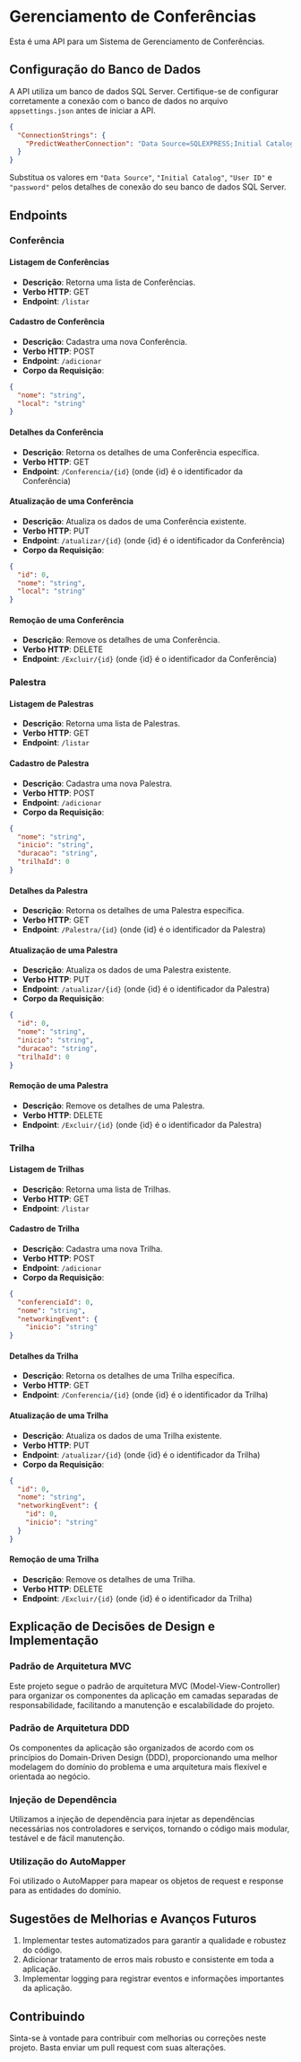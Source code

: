# Gerenciamento de Conferências

Esta é uma API para um Sistema de Gerenciamento de Conferências.

## Configuração do Banco de Dados

A API utiliza um banco de dados SQL Server. Certifique-se de configurar corretamente a conexão com o banco de dados no arquivo `appsettings.json` antes de iniciar a API. 

```json
{
  "ConnectionStrings": {
    "PredictWeatherConnection": "Data Source=SQLEXPRESS;Initial Catalog=PredictWeather;User ID=usuario;password=senha;Encrypt=True;Trust Server Certificate=True"
  }
}
```

Substitua os valores em `"Data Source"`, `"Initial Catalog"`, `"User ID"` e `"password"` pelos detalhes de conexão do seu banco de dados SQL Server.

## Endpoints

### Conferência

#### Listagem de Conferências

- **Descrição**: Retorna uma lista de Conferências.
- **Verbo HTTP**: GET
- **Endpoint**: `/listar`

#### Cadastro de Conferência

- **Descrição**: Cadastra uma nova Conferência.
- **Verbo HTTP**: POST
- **Endpoint**: `/adicionar`
- **Corpo da Requisição**: 
```json
{
  "nome": "string",
  "local": "string"
}
```

#### Detalhes da Conferência

- **Descrição**: Retorna os detalhes de uma Conferência específica.
- **Verbo HTTP**: GET
- **Endpoint**: `/Conferencia/{id}` (onde {id} é o identificador da Conferência)

#### Atualização de uma Conferência

- **Descrição**: Atualiza os dados de uma Conferência existente.
- **Verbo HTTP**: PUT
- **Endpoint**: `/atualizar/{id}` (onde {id} é o identificador da Conferência)
- **Corpo da Requisição**: 
```json
{
  "id": 0,
  "nome": "string",
  "local": "string"
}
```

#### Remoção de uma Conferência

- **Descrição**: Remove os detalhes de uma Conferência.
- **Verbo HTTP**: DELETE
- **Endpoint**: `/Excluir/{id}` (onde {id} é o identificador da Conferência)

### Palestra

#### Listagem de Palestras

- **Descrição**: Retorna uma lista de Palestras.
- **Verbo HTTP**: GET
- **Endpoint**: `/listar`

#### Cadastro de Palestra

- **Descrição**: Cadastra uma nova Palestra.
- **Verbo HTTP**: POST
- **Endpoint**: `/adicionar`
- **Corpo da Requisição**: 
```json
{
  "nome": "string",
  "inicio": "string",
  "duracao": "string",
  "trilhaId": 0
}
```

#### Detalhes da Palestra

- **Descrição**: Retorna os detalhes de uma Palestra específica.
- **Verbo HTTP**: GET
- **Endpoint**: `/Palestra/{id}` (onde {id} é o identificador da Palestra)

#### Atualização de uma Palestra

- **Descrição**: Atualiza os dados de uma Palestra existente.
- **Verbo HTTP**: PUT
- **Endpoint**: `/atualizar/{id}` (onde {id} é o identificador da Palestra)
- **Corpo da Requisição**: 
```json
{
  "id": 0,
  "nome": "string",
  "inicio": "string",
  "duracao": "string",
  "trilhaId": 0
}
```

#### Remoção de uma Palestra

- **Descrição**: Remove os detalhes de uma Palestra.
- **Verbo HTTP**: DELETE
- **Endpoint**: `/Excluir/{id}` (onde {id} é o identificador da Palestra)

### Trilha

#### Listagem de Trilhas

- **Descrição**: Retorna uma lista de Trilhas.
- **Verbo HTTP**: GET
- **Endpoint**: `/listar`

#### Cadastro de Trilha

- **Descrição**: Cadastra uma nova Trilha.
- **Verbo HTTP**: POST
- **Endpoint**: `/adicionar`
- **Corpo da Requisição**: 
```json
{
  "conferenciaId": 0,
  "nome": "string",
  "networkingEvent": {
    "inicio": "string"
}
```

#### Detalhes da Trilha

- **Descrição**: Retorna os detalhes de uma Trilha específica.
- **Verbo HTTP**: GET
- **Endpoint**: `/Conferencia/{id}` (onde {id} é o identificador da Trilha)

#### Atualização de uma Trilha

- **Descrição**: Atualiza os dados de uma Trilha existente.
- **Verbo HTTP**: PUT
- **Endpoint**: `/atualizar/{id}` (onde {id} é o identificador da Trilha)
- **Corpo da Requisição**: 
```json
{
  "id": 0,
  "nome": "string",
  "networkingEvent": {
    "id": 0,
    "inicio": "string"
  }
}
```

#### Remoção de uma Trilha 

- **Descrição**: Remove os detalhes de uma Trilha.
- **Verbo HTTP**: DELETE
- **Endpoint**: `/Excluir/{id}` (onde {id} é o identificador da Trilha)

## Explicação de Decisões de Design e Implementação

### Padrão de Arquitetura MVC

Este projeto segue o padrão de arquitetura MVC (Model-View-Controller) para organizar os componentes da aplicação em camadas separadas de responsabilidade, facilitando a manutenção e escalabilidade do projeto.

### Padrão de Arquitetura DDD

Os componentes da aplicação são organizados de acordo com os princípios do Domain-Driven Design (DDD), proporcionando uma melhor modelagem do domínio do problema e uma arquitetura mais flexível e orientada ao negócio.

### Injeção de Dependência

Utilizamos a injeção de dependência para injetar as dependências necessárias nos controladores e serviços, tornando o código mais modular, testável e de fácil manutenção.

### Utilização do AutoMapper

Foi utilizado o AutoMapper para mapear os objetos de request e response para as entidades do domínio.

## Sugestões de Melhorias e Avanços Futuros

1. Implementar testes automatizados para garantir a qualidade e robustez do código.
2. Adicionar tratamento de erros mais robusto e consistente em toda a aplicação.
3. Implementar logging para registrar eventos e informações importantes da aplicação.

## Contribuindo

Sinta-se à vontade para contribuir com melhorias ou correções neste projeto. Basta enviar um pull request com suas alterações.
